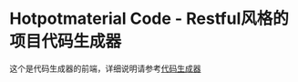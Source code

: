 # Hotpotmaterial Code - Restful风格的项目代码生成器

这个是代码生成器的前端，详细说明请参考[代码生成器](https://github.com/hotpotmaterial/code-backend)
